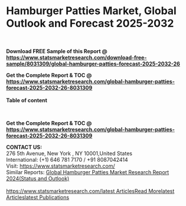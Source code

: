 <h1>Hamburger Patties Market, Global Outlook and Forecast 2025-2032</h1><br/><p><strong>Download FREE Sample of this Report @ <a href="https://www.statsmarketresearch.com/download-free-sample/8031309/global-hamburger-patties-forecast-2025-2032-26">https://www.statsmarketresearch.com/download-free-sample/8031309/global-hamburger-patties-forecast-2025-2032-26</a></strong></p><div><b>Get the Complete Report & TOC @ <a href="https://www.statsmarketresearch.com/global-hamburger-patties-forecast-2025-2032-26-8031309">https://www.statsmarketresearch.com/global-hamburger-patties-forecast-2025-2032-26-8031309</a></b></div><br><b>Table of content</b><p><br><div><b>Get the Complete Report & TOC @ <a href="https://www.statsmarketresearch.com/global-hamburger-patties-forecast-2025-2032-26-8031309">https://www.statsmarketresearch.com/global-hamburger-patties-forecast-2025-2032-26-8031309</a></b></div></p> <b>CONTACT US:</b><br>276 5th Avenue, New York , NY 10001,United States<br>International: (+1) 646 781 7170 / +91 8087042414<br>Visit: <a href="https://www.statsmarketresearch.com/">https://www.statsmarketresearch.com/</a><br>Similar Reports: <a href="https://www.statsmarketresearch.com/global-hamburger-patties-forecast-2025-2032-26-8031309">Global Hamburger Patties Market Research Report 2024(Status and Outlook)</a><br/><br/><a href="https://gyeongbokgung.com">https://www.statsmarketresearch.com/</a><a href="https://hallyeomaritime.com">latest Articles</a><a href="https://jingwansa.com">Read More</a><a href=https://nguoiviet.jp/">latest Articles</a><a href="https://www.intelmarketresearch.com/">latest Publications</a>